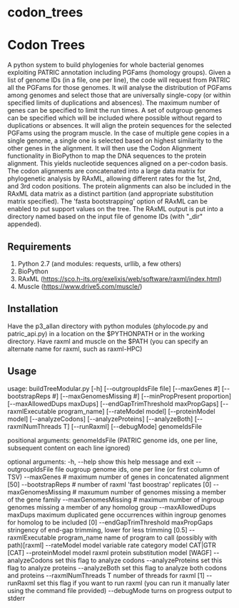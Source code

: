 # codon_trees

Codon Trees
==========
A python system to build phylogenies for whole bacterial genomes exploiting PATRIC annotation including PGFams (homology groups).
Given a list of genome IDs (in a file, one per line), the code will request from PATRIC all the PGFams for those genomes.
It will analyse the distribution of PGFams among genomes and select those that are universally single-copy (or within specified limits of duplications and absences).
The maximum number of genes can be specified to limit the run times.
A set of outgroup genomes can be specified which will be included where possible without regard to duplications or absences.
It will align the protein sequences for the selected PGFams using the program muscle.
In the case of multiple gene copies in a single genome, a single one is selected based on highest similarity to the other genes in the alignment.
It will then use the Codon Alignment functionality in BioPython to map the DNA sequences to the protein alignment. 
This yields nucleotide sequences aligned on a per-codon basis.
The codon alignments are concatenated into a large data matrix for phylogenetic analysis by RAxML, allowing different rates for the 
1st, 2nd, and 3rd codon positions.
The protein alignments can also be included in the RAxML data matrix as a distinct partition (and appropriate substitution matrix specified).
The 'fasta bootstrapping' option of RAxML can be enabled to put support values on the tree.
The RAxML output is put into a directory named based on the input file of genome IDs (with "_dir" appended).

Requirements
------------
1. Python 2.7 (and modules: requests, urllib, a few others)
2. BioPython
3. RAxML (https://sco.h-its.org/exelixis/web/software/raxml/index.html)
4. Muscle (https://www.drive5.com/muscle/)

Installation
------------
Have the p3_allan directory with python modules (phylocode.py and patric_api.py)
in a location on the $PYTHONPATH or in the working directory.
Have raxml and muscle on the $PATH (you can specify an alternate name for raxml, such as raxml-HPC)

Usage
-----
usage: buildTreeModular.py [-h] [--outgroupIdsFile file] [--maxGenes #]
                           [--bootstrapReps #] [--maxGenomesMissing #]
                           [--minPropPresent proportion]
                           [--maxAllowedDups maxDups]
                           [--endGapTrimThreshold maxPropGaps]
                           [--raxmlExecutable program_name]
                           [--rateModel model] [--proteinModel model]
                           [--analyzeCodons] [--analyzeProteins]
                           [--analyzeBoth] [--raxmlNumThreads T] [--runRaxml]
                           [--debugMode]
                           genomeIdsFile

positional arguments:
  genomeIdsFile (PATRIC genome ids, one per line, subsequent content on each line ignored)

optional arguments:
  -h, --help            show this help message and exit
  --outgroupIdsFile file
                        ougroup genome ids, one per line (or first column of
                        TSV)
  --maxGenes #          maximum number of genes in concatenated alignment [50]
  --bootstrapReps #     number of raxml 'fast boostrap' replicates [0]
  --maxGenomesMissing #
                        maxumum number of genomes missing a member of the gene family
  --maxGenomesMissing #
                        maximum number of ingroup genomes missing a member of
                        any homolog group
  --maxAllowedDups maxDups
                        maximum duplicated gene occurrences within ingroup
                        genomes for homolog to be included [0]
  --endGapTrimThreshold maxPropGaps
                        stringency of end-gap trimming, lower for less
                        trimming [0.5]
  --raxmlExecutable program_name
                        name of program to call (possibly with path)[raxml]
  --rateModel model     variable rate category model CAT|GTR [CAT]
  --proteinModel model  raxml protein substitution model [WAGF]
  --analyzeCodons       set this flag to analyze codons
  --analyzeProteins     set this flag to analyze proteins
  --analyzeBoth         set this flag to analyze both codons and proteins
  --raxmlNumThreads T   number of threads for raxml [1]
  --runRaxml            set this flag if you want to run raxml (you can run it
                        manually later using the command file provided)
  --debugMode           turns on progress output to stderr
                        

